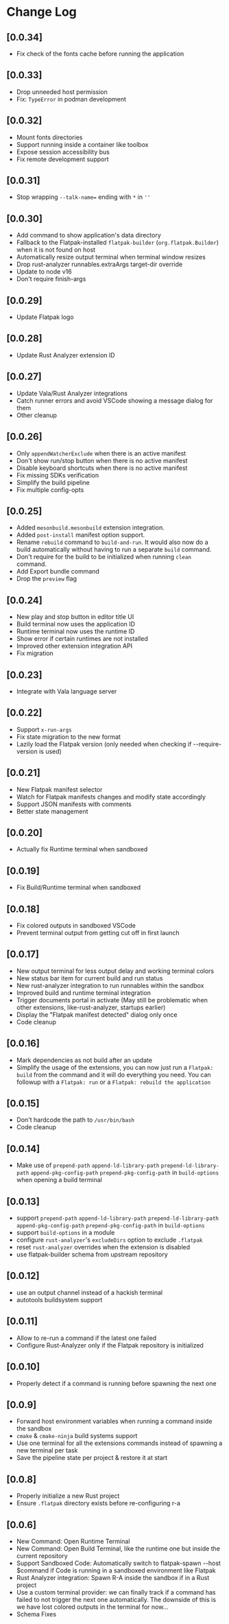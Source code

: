# Change Log

## [0.0.34]

- Fix check of the fonts cache before running the application

## [0.0.33]

- Drop unneeded host permission
- Fix: `TypeError` in podman development

## [0.0.32]

- Mount fonts directories
- Support running inside a container like toolbox
- Expose session accessibility bus
- Fix remote development support

## [0.0.31]

- Stop wrapping `--talk-name=` ending with `*` in `''`

## [0.0.30]

- Add command to show application's data directory
- Fallback to the Flatpak-installed `flatpak-builder` (`org.flatpak.Builder`) when it is not found on host
- Automatically resize output terminal when terminal window resizes
- Drop rust-analyzer runnables.extraArgs target-dir override
- Update to node v16
- Don't require finish-args

## [0.0.29]

- Update Flatpak logo

## [0.0.28]

- Update Rust Analyzer extension ID

## [0.0.27]

- Update Vala/Rust Analyzer integrations
- Catch runner errors and avoid VSCode showing a message dialog for them
- Other cleanup

## [0.0.26]

- Only `appendWatcherExclude` when there is an active manifest
- Don't show run/stop button when there is no active manifest
- Disable keyboard shortcuts when there is no active manifest
- Fix missing SDKs verification
- Simplify the build pipeline
- Fix multiple config-opts

## [0.0.25]

- Added `mesonbuild.mesonbuild` extension integration.
- Added `post-install` manifest option support.
- Rename `rebuild` command to `build-and-run`. It would also now do a build automatically without having to run a separate `build` command.
- Don't require for the build to be initialized when running `clean` command.
- Add Export bundle command
- Drop the `preview` flag

## [0.0.24]

- New play and stop button in editor title UI
- Build terminal now uses the application ID
- Runtime terminal now uses the runtime ID
- Show error if certain runtimes are not installed
- Improved other extension integration API
- Fix migration

## [0.0.23]

- Integrate with Vala language server

## [0.0.22]

- Support `x-run-args`
- Fix state migration to the new format
- Lazily load the Flatpak version (only needed when checking if --require-version is used)

## [0.0.21]

- New Flatpak manifest selector
- Watch for Flatpak manifests changes and modify state accordingly
- Support JSON manifests with comments
- Better state management

## [0.0.20]

- Actually fix Runtime terminal when sandboxed

## [0.0.19]

- Fix Build/Runtime terminal when sandboxed

## [0.0.18]

- Fix colored outputs in sandboxed VSCode
- Prevent terminal output from getting cut off in first launch

## [0.0.17]

- New output terminal for less output delay and working terminal colors
- New status bar item for current build and run status
- New rust-analyzer integration to run runnables within the sandbox
- Improved build and runtime terminal integration
- Trigger documents portal in activate (May still be problematic when other extensions, like-rust-analyzer, startups earlier)
- Display the "Flatpak manifest detected" dialog only once
- Code cleanup

## [0.0.16]

- Mark dependencies as not build after an update
- Simplify the usage of the extensions, you can now just run a `Flatpak: build` from the command and it will do everything you need. You can followup with a `Flatpak: run` or a `Flatpak: rebuild the application`

## [0.0.15]

- Don't hardcode the path to `/usr/bin/bash`
- Code cleanup

## [0.0.14]

- Make use of `prepend-path` `append-ld-library-path` `prepend-ld-library-path` `append-pkg-config-path` `prepend-pkg-config-path` in `build-options` when opening a build terminal

## [0.0.13]

- support `prepend-path` `append-ld-library-path` `prepend-ld-library-path` `append-pkg-config-path` `prepend-pkg-config-path` in `build-options`
- support `build-options` in a module
- configure `rust-analyzer`'s `excludeDirs` option to exclude `.flatpak`
- reset `rust-analyzer` overrides when the extension is disabled
- use flatpak-builder schema from upstream repository

## [0.0.12]

- use an output channel instead of a hackish terminal
- autotools buildsystem support

## [0.0.11]

- Allow to re-run a command if the latest one failed
- Configure Rust-Analyzer only if the Flatpak repository is initialized

## [0.0.10]

- Properly detect if a command is running before spawning the next one

## [0.0.9]

- Forward host environment variables when running a command inside the sandbox
- `cmake` & `cmake-ninja` build systems support
- Use one terminal for all the extensions commands instead of spawning a new terminal per task
- Save the pipeline state per project & restore it at start

## [0.0.8]

- Properly initialize a new Rust project
- Ensure `.flatpak` directory exists before re-configuring r-a

## [0.0.6]

- New Command: Open Runtime Terminal
- New Command: Open Build Terminal, like the runtime one but inside the current repository
- Support Sandboxed Code: Automatically switch to flatpak-spawn --host $command if Code is running in a sandboxed environment like Flatpak
- Rust Analyzer integration: Spawn R-A inside the sandbox if in a Rust project
- Use a custom terminal provider: we can finally track if a command has failed to not trigger the next one automatically. The downside of this is we have lost colored outputs in the terminal for now...
- Schema Fixes
